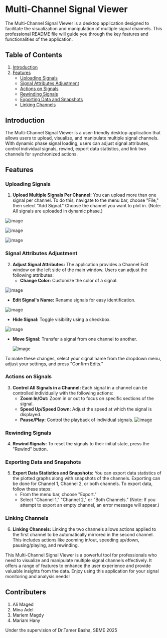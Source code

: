 # Multi-Channel Signal Viewer

The Multi-Channel Signal Viewer is a desktop application designed to facilitate the visualization and manipulation of multiple signal channels. This professional README file will guide you through the key features and functionalities of the application.

## Table of Contents

1. [Introduction](#introduction)
2. [Features](#features)
   - [Uploading Signals](#uploading-signals)
   - [Signal Attributes Adjustment](#signal-attributes-adjustment)
   - [Actions on Signals](#actions-on-signals)
   - [Rewinding Signals](#rewinding-signals)
   - [Exporting Data and Snapshots](#exporting-data-and-snapshots)
   - [Linking Channels](#linking-channels)

## Introduction

The Multi-Channel Signal Viewer is a user-friendly desktop application that allows users to upload, visualize, and manipulate multiple signal channels. With dynamic phase signal loading, users can adjust signal attributes, control individual signals, rewind, export data statistics, and link two channels for synchronized actions.

## Features

### Uploading Signals

1. **Upload Multiple Signals Per Channel:** You can upload more than one signal per channel. To do this, navigate to the menu bar, choose "File," then select "Add Signal." Choose the channel you want to plot in. (Note: All signals are uploaded in dynamic phase.)
   
![image](https://github.com/alimaged10/Signal-Viewer/assets/115377600/72ed81c3-34fa-46e5-9c92-6b72b4d642cc)

![image](https://github.com/alimaged10/Signal-Viewer/assets/115377600/349d443f-b0ad-4739-9c75-6f341a311470)

![image](https://github.com/alimaged10/Signal-Viewer/assets/115377600/868b283f-ba07-4cf8-9d2b-c5ee22f2a53a)


### Signal Attributes Adjustment

2. **Adjust Signal Attributes:** The application provides a Channel Edit window on the left side of the main window. Users can adjust the following attributes:
   - **Change Color:** Customize the color of a signal.

![image](https://github.com/alimaged10/Signal-Viewer/assets/115377600/3f4a1c01-db23-47ed-92bf-891bb88a7bdd)


   - **Edit Signal's Name:** Rename signals for easy identification.

![image](https://github.com/alimaged10/Signal-Viewer/assets/115377600/a04fe434-5439-4ecd-93a8-d7872ca5cf8f)


   - **Hide Signal:** Toggle visibility using a checkbox.

![image](https://github.com/alimaged10/Signal-Viewer/assets/115377600/10188339-6347-4638-bf6c-57af0ff23760)


   - **Move Signal:** Transfer a signal from one channel to another.

     ![image](https://github.com/alimaged10/Signal-Viewer/assets/115377600/4f921dfe-2426-49c2-b0d8-4896916a5b71)

   
   To make these changes, select your signal name from the dropdown menu, adjust your settings, and press "Confirm Edits."

### Actions on Signals

3. **Control All Signals in a Channel:** Each signal in a channel can be controlled individually with the following actions:
   - **Zoom In/Out:** Zoom in or out to focus on specific sections of the signal.
   - **Speed Up/Speed Down:** Adjust the speed at which the signal is displayed.
   - **Pause/Play:** Control the playback of individual signals.
![image](https://github.com/alimaged10/Signal-Viewer/assets/115377600/53849bb6-f668-4f44-8663-ad2476628ca6)

### Rewinding Signals

4. **Rewind Signals:** To reset the signals to their initial state, press the "Rewind" button.

### Exporting Data and Snapshots

5. **Export Data Statistics and Snapshots:** You can export data statistics of the plotted graphs along with snapshots of the channels. Exporting can be done for Channel 1, Channel 2, or both channels. To export data, follow these steps:
   - From the menu bar, choose "Export."
   - Select "Channel 1," "Channel 2," or "Both Channels." (Note: If you attempt to export an empty channel, an error message will appear.)

### Linking Channels

6. **Linking Channels:** Linking the two channels allows actions applied to the first channel to be automatically mirrored in the second channel. This includes actions like zooming in/out, speeding up/down, pausing/playing, and rewinding.



This Multi-Channel Signal Viewer is a powerful tool for professionals who need to visualize and manipulate multiple signal channels effectively. It offers a range of features to enhance the user experience and provide valuable insights from the data. Enjoy using this application for your signal monitoring and analysis needs!

## Contributers

1. Ali Maged
2. Mina Adel
3. Mariem Magdy
4. Mariam Hany

Under the supervision of Dr.Tamer Basha, SBME 2025
